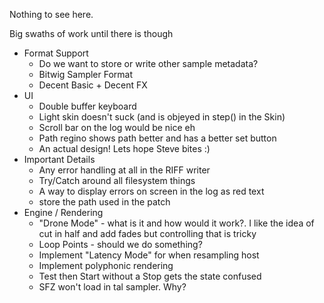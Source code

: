 Nothing to see here.

Big swaths of work until there is though

- Format Support
    - Do we want to store or write other sample metadata?
    - Bitwig Sampler Format
    - Decent Basic + Decent FX
- UI
    - Double buffer keyboard
    - Light skin doesn't suck (and is objeyed in step() in the Skin)
    - Scroll bar on the log would be nice eh
    - Path regino shows path better and has a better set button
    - An actual design! Lets hope Steve bites :)
- Important Details
    - Any error handling at all in the RIFF writer
    - Try/Catch around all filesystem things
    - A way to display errors on screen in the log as red text
    - store the path used in the patch
- Engine / Rendering
    - "Drone Mode" - what is it and how would it work?. I like the idea of cut in
      half and add fades but controlling that is tricky
    - Loop Points - should we do something?
    - Implement "Latency Mode" for when resampling host
    - Implement polyphonic rendering
    - Test then Start without a Stop gets the state confused
    - SFZ won't load in tal sampler. Why?
